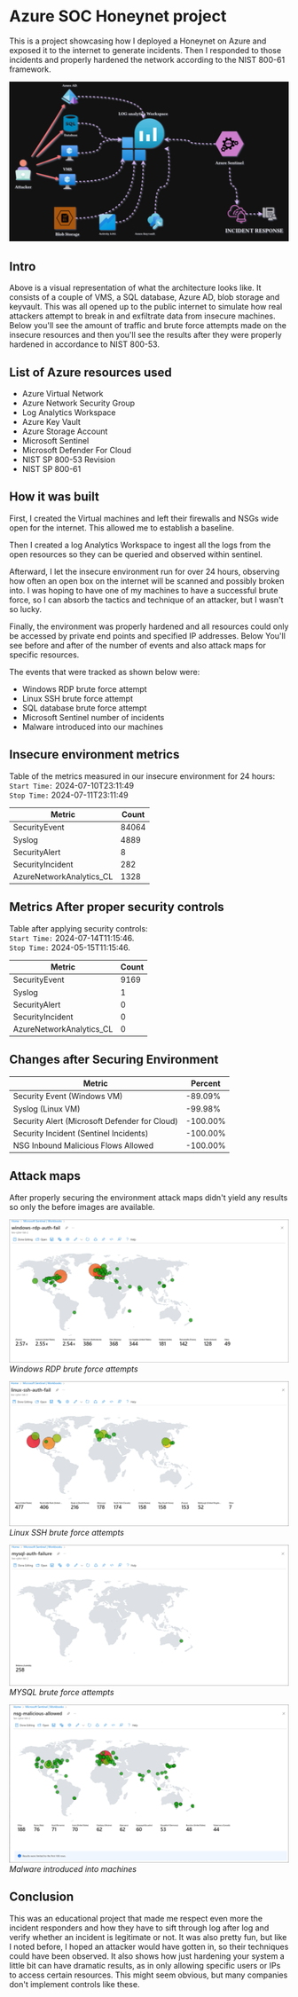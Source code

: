 # Azure SOC Honeynet project

This is a project showcasing how I deployed a Honeynet on Azure and exposed it to the internet to generate incidents. Then I responded to those incidents and properly hardened the network according to the NIST 800-61 framework.

![Honeynet infrastructre](./azure-honey-net.drawio.png)

## Intro

Above is a visual representation of what the architecture looks like. It consists of a couple of VMS, a SQL database, Azure AD, blob storage and keyvault. This was all opened up to the public internet to simulate how real attackers attempt to break in and exfiltrate data from insecure machines. Below you'll see the amount of traffic and brute force attempts made on the insecure resources and then you'll see the results after they were properly hardened in accordance to NIST 800-53.


## List of Azure resources used 

- Azure Virtual Network
- Azure Network Security Group
- Log Analytics Workspace
- Azure Key Vault
- Azure Storage Account
- Microsoft Sentinel
- Microsoft Defender For Cloud
- NIST SP 800-53 Revision 
- NIST SP 800-61 


## How it was built

First, I created the Virtual machines and left their firewalls and NSGs wide open for the internet. This allowed me to establish a baseline.

Then I created a log Analytics Workspace to ingest all the logs from the open resources so they can be queried and observed within sentinel.

Afterward, I let the insecure environment run for over 24 hours, observing how often an open box on the internet will be scanned and possibly broken into. I was hoping to have one of my machines to have a successful brute force, so I can absorb the tactics and technique of an attacker, but I wasn't so lucky.

Finally, the environment was properly hardened and all resources could only be accessed by private end points and specified IP addresses. Below You'll see before and after of the number of events and also attack maps for specific resources. 

The events that were tracked as shown below were:

- Windows RDP brute force attempt
- Linux SSH brute force attempt
- SQL database brute force attempt
- Microsoft Sentinel number of incidents
- Malware introduced into our machines


## Insecure environment metrics

Table of the metrics measured in our insecure environment for 24 hours:
<br />
`Start Time:` 2024-07-10T23:11:49 <br/>
`Stop Time:` 2024-07-11T23:11:49

| Metric                   | Count
| ------------------------ | -----
| SecurityEvent            | 84064
| Syslog                   | 4889
| SecurityAlert            | 8
| SecurityIncident         | 282
| AzureNetworkAnalytics_CL | 1328

## Metrics After proper security controls

Table after applying security controls:
<br />
`Start Time:` 2024-07-14T11:15:46.<br />
`Stop Time:`	2024-05-15T11:15:46.

| Metric                   | Count
| ------------------------ | -----
| SecurityEvent            | 9169
| Syslog                   | 1
| SecurityAlert            | 0
| SecurityIncident         | 0
| AzureNetworkAnalytics_CL | 0

## Changes after Securing Environment
| Metric                                          | Percent
| ----------------------------------------------- | -----
| Security Event (Windows VM)                     |  -89.09%
| Syslog (Linux VM)                               |  -99.98%
| Security Alert (Microsoft Defender for Cloud)   |  -100.00%
| Security Incident (Sentinel Incidents)          |  -100.00%
| NSG Inbound Malicious Flows Allowed             |  -100.00%


## Attack maps 

After properly securing the environment attack maps didn't yield any results so only the before images are available.

![windows-rdp-before](./windows-rdp-before.png)
*Windows RDP brute force attempts*

![Linux SSH brute force](./linux-auth-fail-before.png)
*Linux SSH brute force attempts*

![Mysql Brute force](./mysql-auth-fail-before.png)
*MYSQL brute force attempts*

![Malware log](./nsg-malicious-allowed-before.png)
*Malware introduced into machines*

## Conclusion

This was an educational project that made me respect even more the incident responders and how they have to sift through log after log and verify whether an incident is legitimate or not. It was also pretty fun, but like I noted before, I hoped an attacker would have gotten in, so their techniques could have been observed. It also shows how just hardening your system a little bit can have dramatic results, as in only allowing specific users or IPs to access certain resources. This might seem obvious, but many companies don't implement controls like these.
